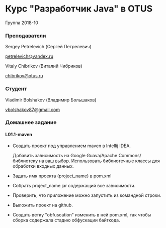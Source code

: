 # Курс "Разработчик Java" в OTUS

Группа 2018-10

### Преподаватели
Sergey Petrelevich (Сергей Петрелевич)

petrelevich@yandex.ru


Vitaly Chibrikov (Виталий Чибриков)

chibrikov@otus.ru

### Студент

Vladimir Bolshakov (Владимир Большаков)

vbolshakov87@gmail.com


### Домашнее задание

#### L01.1-maven

- Создать проект под управлением maven в Intellij IDEA.
    
    Добавить зависимость на Google Guava/Apache Commons/библиотеку
на ваш выбор. Использовать библиотечные классы для обработки
входных данных.
- Задать имя проекта (project_name) в pom.xml
- Собрать project_name.jar содержащий все зависимости.
- Проверить, что приложение можно запустить из командной
строки.
- Выложить проект на github.
- Создать ветку "obfuscation" изменить в ней pom.xml, так чтобы
сборка содержала стадию обфускации байткода.